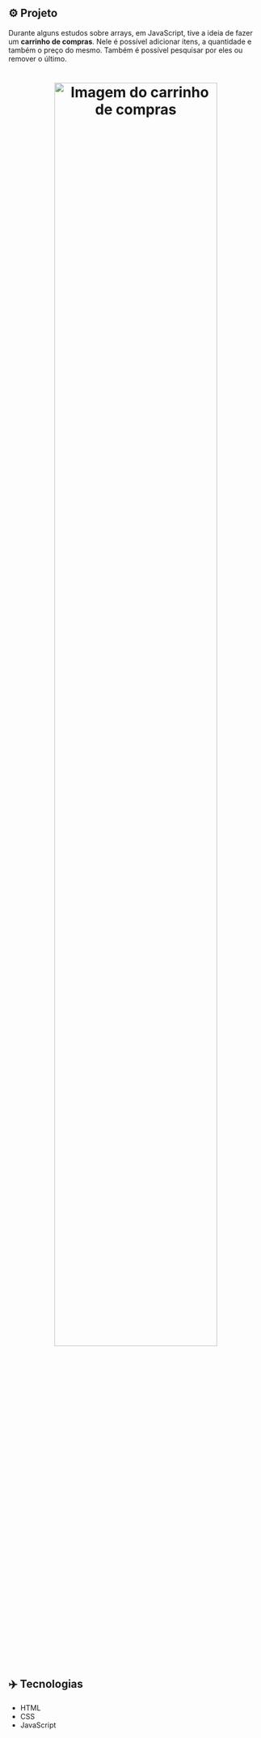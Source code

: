 ## ⚙️ Projeto
Durante alguns estudos sobre arrays, em JavaScript, tive a ideia de fazer um **carrinho de compras**. Nele é possível adicionar itens, a quantidade e também o preço do mesmo. Também é possível pesquisar por eles ou remover o último.

<h1 align="center">
  <img alt="Imagem do carrinho de compras" src="https://i.imgur.com/BDaP2Iv.png" width="80%">
</h1>

## ✈️ Tecnologias
- HTML
- CSS
- JavaScript